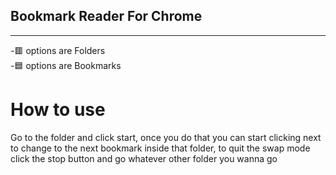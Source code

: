 ## Bookmark Reader For Chrome


<hr>
<p>
  -🟥 options are Folders
  <br>
  -🟦 options are Bookmarks
</p>
<h1>How to use</h1>
<p>
  Go to the folder and click start, once you do that you can start clicking next to change to the next bookmark inside that folder, to quit the swap mode click the stop button and go whatever other folder you wanna go 
</p>
